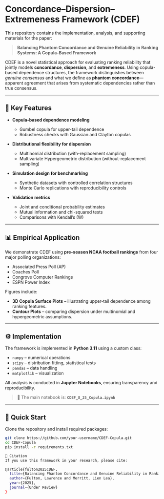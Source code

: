 # Concordance–Dispersion–Extremeness Framework (CDEF)

This repository contains the implementation, analysis, and supporting materials for the paper:

> **Balancing Phantom Concordance and Genuine Reliability in Ranking Systems: A Copula-Based Framework**

CDEF is a novel statistical approach for evaluating ranking reliability that jointly models **concordance**, **dispersion**, and **extremeness**. Using copula-based dependence structures, the framework distinguishes between *genuine consensus* and what we define as **phantom concordance**—apparent agreement that arises from systematic dependencies rather than true consensus.

---

## 📌 Key Features
- **Copula-based dependence modeling**  
  - Gumbel copula for upper-tail dependence  
  - Robustness checks with Gaussian and Clayton copulas  

- **Distributional flexibility for dispersion**  
  - Multinomial distribution (with-replacement sampling)  
  - Multivariate Hypergeometric distribution (without-replacement sampling)  

- **Simulation design for benchmarking**  
  - Synthetic datasets with controlled correlation structures  
  - Monte Carlo replications with reproducibility controls  

- **Validation metrics**  
  - Joint and conditional probability estimates  
  - Mutual information and chi-squared tests  
  - Comparisons with Kendall’s \(W\)  

---

## 📊 Empirical Application
We demonstrate CDEF using **pre-season NCAA football rankings** from four major polling organizations:

- Associated Press Poll (AP)  
- Coaches Poll  
- Congrove Computer Rankings  
- ESPN Power Index  

Figures include:  
- **3D Copula Surface Plots** – illustrating upper-tail dependence among ranking features.  
- **Contour Plots** – comparing dispersion under multinomial and hypergeometric assumptions.

---

## ⚙️ Implementation
The framework is implemented in **Python 3.11** using a custom class:

- `numpy` – numerical operations  
- `scipy` – distribution fitting, statistical tests  
- `pandas` – data handling  
- `matplotlib` – visualization  

All analysis is conducted in **Jupyter Notebooks**, ensuring transparency and reproducibility.  

> 📂 The main notebook is: **`CDEF_8_25_Copula.ipynb`**

---

## 🚀 Quick Start
Clone the repository and install required packages:

```bash
git clone https://github.com/your-username/CDEF-Copula.git
cd CDEF-Copula
pip install -r requirements.txt

📖 Citation
If you use this framework in your research, please cite:

@article{fulton2025CDEF,
  title={Balancing Phantom Concordance and Genuine Reliability in Ranking Systems: A Copula-Based Framework},
  author={Fulton, Lawrence and Merritt, Lien Lea},
  year={2025},
  journal={Under Review}
}

